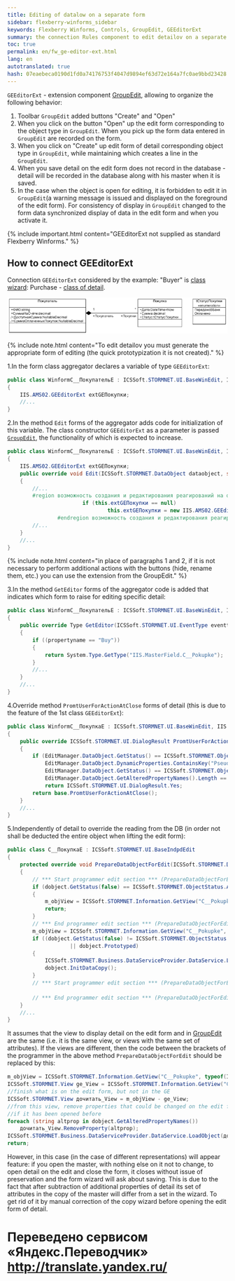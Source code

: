 ```yaml
--- 
title: Editing of datalow on a separate form 
sidebar: flexberry-winforms_sidebar 
keywords: Flexberry Winforms, Controls, GroupEdit, GEEditorExt 
summary: the connection Rules component to edit detailov on a separate form 
toc: true 
permalink: en/fw_ge-editor-ext.html 
lang: en 
autotranslated: true 
hash: 07eaebeca0190d1fd0a74176753f4047d9894ef63d72e164a7fc0ae9bbd23428 
--- 
```


`GEEditorExt` - extension component [GroupEdit](fw_group-edit.html), allowing to organize the following behavior: 

1. Toolbar `GroupEdit` added buttons "Create" and "Open" 
2. When you click on the button "Open" up the edit form corresponding to the object type in `GroupEdit`. When you pick up the form data entered in `GroupEdit` are recorded on the form. 
3. When you click on "Create" up edit form of detail corresponding object type in `GroupEdit`, while maintaining which creates a line in the `GroupEdit`. 
4. When you save detail on the edit form does not record in the database - detail will be recorded in the database along with his master when it is saved. 
5. In the case when the object is open for editing, it is forbidden to edit it in `GroupEdit`(a warning message is issued and displayed on the foreground of the edit form). For consistency of display in `GroupEdit` changed to the form data synchronized display of data in the edit form and when you activate it. 

{% include important.html content="GEEditorExt not supplied as standard Flexberry Winforms." %} 

## How to connect GEEditorExt 

Connection `GEEditorExt` considered by the example: "Buyer" is [class wizard](fd_key-concepts.html): Purchase - [class of detail](fd_key-concepts.html). 

![Example diagrammy](/images/pages/products/flexberry-winforms/controls/groupedit/class-diagram_-customer-purchase2.jpg) 

{% include note.html content="To edit detailov you must generate the appropriate form of editing (the quick prototypization it is not created)." %} 

1.In the form class aggregator declares a variable of type `GEEditorExt`: 

```csharp
public class WinformC__ПокупательE : ICSSoft.STORMNET.UI.BaseWinEdit, IIS.MasterField.DPDIC__ПокупательE
{
    IIS.AMS02.GEEditorExt extGEПокупки;
    //... 
}
``` 

2.In the method `Edit` forms of the aggregator adds code for initialization of this variable. The class constructor `GEEditorExt` as a parameter is passed [`GroupEdit`](fw_group-edit.html), the functionality of which is expected to increase. 

```csharp
public class WinformC__ПокупательE : ICSSoft.STORMNET.UI.BaseWinEdit, IIS.MasterField.DPDIC__ПокупательE
{
    IIS.AMS02.GEEditorExt extGEПокупки;
    public override void Edit(ICSSoft.STORMNET.DataObject dataobject, string contpath, string propertyname, object tag)
    {
        //... 
        #region возможность создания и редактирования реагирований на отдельной формы из GE
                        if (this.extGEПокупки == null)
                                this.extGEПокупки = new IIS.AMS02.GEEditorExt(Покупки);
                #endregion возможность создания и редактирования реагирований на отдельной формы из GE
        //... 
    }
    //... 
}
``` 

{% include note.html content="in place of paragraphs 1 and 2, if it is not necessary to perform additional actions with the buttons (hide, rename them, etc.) you can use the extension from the GroupEdit." %} 

3.In the method `GetEditor` forms of the aggregator code is added that indicates which form to raise for editing specific detail: 

```csharp
public class WinformC__ПокупательE : ICSSoft.STORMNET.UI.BaseWinEdit, IIS.MasterField.DPDIC__ПокупательE
{
    public override Type GetEditor(ICSSoft.STORMNET.UI.EventType eventtype, ICSSoft.STORMNET.DataObject dataobject, string contpath, string propertyname)
    {
        if ((propertyname == "Buy"))
        {
            return System.Type.GetType("IIS.MasterField.C__Pokupke");
        }
        //... 
    }
    //... 
}
``` 

4.Override method `PromtUserForActionAtClose` forms of detail (this is due to the feature of the 1st class `GEEditorExt`): 

```csharp
public class WinformC__ПокупкаE : ICSSoft.STORMNET.UI.BaseWinEdit, IIS.MasterField.DPDIC__ПокупкаE
{
    public override ICSSoft.STORMNET.UI.DialogResult PromtUserForActionAtClose()
    {
        if (EditManager.DataObject.GetStatus() == ICSSoft.STORMNET.ObjectStatus.Created &&
            EditManager.DataObject.DynamicProperties.ContainsKey("Pseudocoherent") ||
            EditManager.DataObject.GetStatus() == ICSSoft.STORMNET.ObjectStatus.UnAltered &&
            EditManager.DataObject.GetAlteredPropertyNames().Length == 0)
            return ICSSoft.STORMNET.UI.DialogResult.Yes;
        return base.PromtUserForActionAtClose();
    }
    //... 
}
``` 

5.Independently of detail to override the reading from the DB (in order not shall be deducted the entire object when lifting the edit form): 

```csharp
public class C__ПокупкаE : ICSSoft.STORMNET.UI.BaseIndpdEdit
{
    protected override void PrepareDataObjectForEdit(ICSSoft.STORMNET.DataObject dobject)
    {
        // *** Start programmer edit section *** (PrepareDataObjectForEdit (DataObject) start) 
        if (dobject.GetStatus(false) == ICSSoft.STORMNET.ObjectStatus.Altered)
        {
            m_objView = ICSSoft.STORMNET.Information.GetView("C__Pokupke", typeof(IIS.MasterField.Покупка));
            return;
        }
        // *** End programmer edit section *** (PrepareDataObjectForEdit (DataObject) start) 
        m_objView = ICSSoft.STORMNET.Information.GetView("C__Pokupke", typeof(IIS.MasterField.Покупка));
        if ((dobject.GetStatus(false) != ICSSoft.STORMNET.ObjectStatus.Created)
                    || dobject.Prototyped)
        {
            ICSSoft.STORMNET.Business.DataServiceProvider.DataService.LoadObject(m_objView, dobject, false, false);
            dobject.InitDataCopy();
        }
        // *** Start programmer edit section *** (PrepareDataObjectForEdit (DataObject) end) 

        // *** End programmer edit section *** (PrepareDataObjectForEdit (DataObject) end) 
    }
    //... 
}
``` 

It assumes that the view to display detail on the edit form and in [GroupEdit](fw_group-edit.html) are the same (i.e. it is the same view, or views with the same set of attributes). If the views are different, then the code between the brackets of the programmer in the above method `PrepareDataObjectForEdit` should be replaced by this: 

```csharp
m_objView = ICSSoft.STORMNET.Information.GetView("C__Pokupke", typeof(IIS.MasterField.Покупка));
ICSSoft.STORMNET.View ge_View = ICSSoft.STORMNET.Information.GetView("C__ПокупкаD", typeof(IIS.MasterField.Покупка));
//finish what is on the edit form, but not in the GE 
ICSSoft.STORMNET.View дочитать_View = m_objView - ge_View;
//from this view, remove properties that could be changed on the edit form, 
//if it has been opened before 
foreach (string altprop in dobject.GetAlteredPropertyNames())
    дочитать_View.RemoveProperty(altprop);
ICSSoft.STORMNET.Business.DataServiceProvider.DataService.LoadObject(дочитать_View, dobject, false, false);
return;
``` 

However, in this case (in the case of different representations) will appear feature: if you open the master, with nothing else on it not to change, to open detail on the edit and close the form, it closes without issue of preservation and the form wizard will ask about saving. This is due to the fact that after subtraction of additional properties of detail its set of attributes in the copy of the master will differ from a set in the wizard. To get rid of it by manual correction of the copy wizard before opening the edit form of detail. 



 # Переведено сервисом «Яндекс.Переводчик» http://translate.yandex.ru/